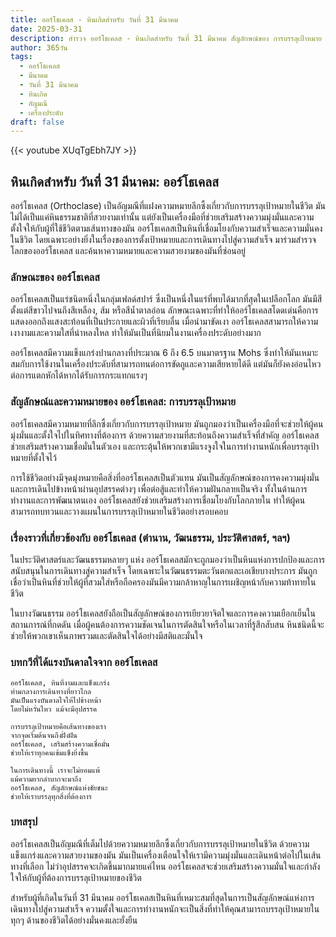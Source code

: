 ```yaml
---
title: ออร์โธเคลส - หินเกิดสำหรับ วันที่ 31 มีนาคม
date: 2025-03-31
description: สำรวจ ออร์โธเคลส - หินเกิดสำหรับ วันที่ 31 มีนาคม สัญลักษณ์ของ การบรรลุเป้าหมาย มาเรียนรู้ความหมายลึกซึ้งของหินพิเศษนี้
author: 365วัน
tags:
  - ออร์โธเคลส
  - มีนาคม
  - วันที่ 31 มีนาคม
  - หินเกิด
  - อัญมณี
  - เครื่องประดับ
draft: false
---
```


{{< youtube XUqTgEbh7JY >}}

## หินเกิดสำหรับ วันที่ 31 มีนาคม: ออร์โธเคลส

ออร์โธเคลส (Orthoclase) เป็นอัญมณีที่แฝงความหมายลึกซึ้งเกี่ยวกับการบรรลุเป้าหมายในชีวิต มันไม่ได้เป็นแค่หินธรรมชาติที่สวยงามเท่านั้น แต่ยังเป็นเครื่องมือที่ช่วยเสริมสร้างความมุ่งมั่นและความตั้งใจให้กับผู้ที่ใช้ชีวิตตามเส้นทางของมัน ออร์โธเคลสเป็นหินที่เชื่อมโยงกับความสำเร็จและความมั่นคงในชีวิต โดยเฉพาะอย่างยิ่งในเรื่องของการตั้งเป้าหมายและการเดินทางไปสู่ความสำเร็จ มาร่วมสำรวจโลกของออร์โธเคลส และค้นหาความหมายและความสวยงามของมันที่ซ่อนอยู่

### ลักษณะของ ออร์โธเคลส

ออร์โธเคลสเป็นแร่ชนิดหนึ่งในกลุ่มเฟลด์สปาร์ ซึ่งเป็นหนึ่งในแร่ที่พบได้มากที่สุดในเปลือกโลก มันมีสีตั้งแต่สีขาวไปจนถึงสีเหลือง, ส้ม หรือสีน้ำตาลอ่อน ลักษณะเฉพาะที่ทำให้ออร์โธเคลสโดดเด่นคือการแสดงออกถึงแสงสะท้อนที่เป็นประกายและผิวที่เรียบลื่น เมื่อนำมาขัดเงา ออร์โธเคลสสามารถให้ความเงางามและความใสที่น่าหลงใหล ทำให้มันเป็นที่นิยมในงานเครื่องประดับอย่างมาก

ออร์โธเคลสมีความแข็งแกร่งปานกลางที่ประมาณ 6 ถึง 6.5 บนมาตรฐาน Mohs ซึ่งทำให้มันเหมาะสมกับการใช้งานในเครื่องประดับที่สามารถทนต่อการขัดถูและความเสียหายได้ดี แต่มันก็ยังคงอ่อนไหวต่อการแตกหักได้หากได้รับการกระแทกแรงๆ

### สัญลักษณ์และความหมายของ ออร์โธเคลส: การบรรลุเป้าหมาย

ออร์โธเคลสมีความหมายที่ลึกซึ้งเกี่ยวกับการบรรลุเป้าหมาย มันถูกมองว่าเป็นเครื่องมือที่จะช่วยให้ผู้คนมุ่งมั่นและตั้งใจไปในทิศทางที่ต้องการ ด้วยความสวยงามที่สะท้อนถึงความสำเร็จที่สำคัญ ออร์โธเคลสช่วยเสริมสร้างความเชื่อมั่นในตัวเอง และกระตุ้นให้พวกเขามีแรงจูงใจในการทำงานหนักเพื่อบรรลุเป้าหมายที่ตั้งใจไว้

การใช้ชีวิตอย่างมีจุดมุ่งหมายคือสิ่งที่ออร์โธเคลสเป็นตัวแทน มันเป็นสัญลักษณ์ของการคงความมุ่งมั่นและการเดินไปข้างหน้าผ่านอุปสรรคต่างๆ เพื่อต่อสู้และทำให้ความฝันกลายเป็นจริง ทั้งในด้านการทำงานและการพัฒนาตนเอง ออร์โธเคลสยังช่วยเสริมสร้างการเชื่อมโยงกับโลกภายใน ทำให้ผู้คนสามารถทบทวนและวางแผนในการบรรลุเป้าหมายในชีวิตอย่างรอบคอบ

### เรื่องราวที่เกี่ยวข้องกับ ออร์โธเคลส (ตำนาน, วัฒนธรรม, ประวัติศาสตร์, ฯลฯ)

ในประวัติศาสตร์และวัฒนธรรมหลายๆ แห่ง ออร์โธเคลสมักจะถูกมองว่าเป็นหินแห่งการปกป้องและการสนับสนุนในการเดินทางสู่ความสำเร็จ โดยเฉพาะในวัฒนธรรมตะวันตกและเอเชียบางประการ มันถูกเชื่อว่าเป็นหินที่ช่วยให้ผู้ที่สวมใส่หรือถือครองมันมีความกล้าหาญในการเผชิญหน้ากับความท้าทายในชีวิต

ในบางวัฒนธรรม ออร์โธเคลสยังถือเป็นสัญลักษณ์ของการเยียวยาจิตใจและการคงความเยือกเย็นในสถานการณ์ที่กดดัน เมื่อผู้คนต้องการความชัดเจนในการตัดสินใจหรือในเวลาที่รู้สึกสับสน หินชนิดนี้จะช่วยให้พวกเขาเห็นภาพรวมและตัดสินใจได้อย่างมีสติและมั่นใจ

### บทกวีที่ได้แรงบันดาลใจจาก ออร์โธเคลส

```
ออร์โธเคลส, หินที่งามและแข็งแกร่ง
ท่ามกลางการเดินทางที่ยาวไกล
มันเป็นแรงบันดาลใจให้ไปข้างหน้า
โดยไม่หวั่นไหว แม้จะมีอุปสรรค

การบรรลุเป้าหมายคือเส้นทางของเรา
จากจุดเริ่มต้นจนถึงฝั่งฝัน
ออร์โธเคลส, เสริมสร้างความเชื่อมั่น
ช่วยให้เราทุกคนเข้มแข็งยิ่งขึ้น

ในการเดินทางนี้ เราจะไม่ยอมแพ้
แม้ความยากลำบากจะมาถึง
ออร์โธเคลส, สัญลักษณ์แห่งชัยชนะ
ช่วยให้เราบรรลุทุกสิ่งที่ต้องการ
```

### บทสรุป

ออร์โธเคลสเป็นอัญมณีที่เต็มไปด้วยความหมายลึกซึ้งเกี่ยวกับการบรรลุเป้าหมายในชีวิต ด้วยความแข็งแกร่งและความสวยงามของมัน มันเป็นเครื่องเตือนใจให้เรามีความมุ่งมั่นและเดินหน้าต่อไปในเส้นทางที่เลือก ไม่ว่าอุปสรรคจะเกิดขึ้นมากมายแค่ไหน ออร์โธเคลสจะช่วยเสริมสร้างความมั่นใจและกำลังใจให้กับผู้ที่ต้องการบรรลุเป้าหมายของชีวิต

สำหรับผู้ที่เกิดในวันที่ 31 มีนาคม ออร์โธเคลสเป็นหินที่เหมาะสมที่สุดในการเป็นสัญลักษณ์แห่งการเดินทางไปสู่ความสำเร็จ ความตั้งใจและการทำงานหนักจะเป็นสิ่งที่ทำให้คุณสามารถบรรลุเป้าหมายในทุกๆ ด้านของชีวิตได้อย่างมั่นคงและยั่งยืน